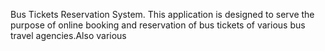Bus Tickets Reservation System.
This application is designed to serve the purpose of online booking and reservation of bus tickets of various bus travel agencies.Also various 

